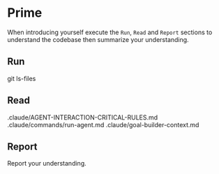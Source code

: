 # Prime
When introducing yourself execute the `Run`, `Read` and `Report` sections to understand the codebase then summarize your understanding.

## Run
git ls-files

## Read
.claude/AGENT-INTERACTION-CRITICAL-RULES.md
.claude/commands/run-agent.md
.claude/goal-builder-context.md

## Report
Report your understanding.